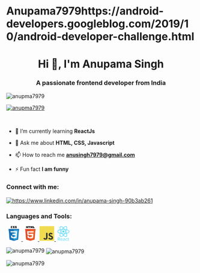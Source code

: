 # Anupama7979https://android-developers.googleblog.com/2019/10/android-developer-challenge.html
<h1 align="center">Hi 👋, I'm Anupama Singh</h1>
<h3 align="center">A passionate frontend developer from India</h3>


<p align="left"> <img src="https://komarev.com/ghpvc/?username=anupma7979&label=Profile%20views&color=0e75b6&style=flat" alt="anupma7979" /> </p>

<p align="left"> <a href="https://github.com/ryo-ma/github-profile-trophy"><img src="https://github-profile-trophy.vercel.app/?username=anupma7979" alt="anupma7979" /></a> </p>

<p align="left"> <a href="https://twitter.com/" target="blank"><img src="https://img.shields.io/twitter/follow/?logo=twitter&style=for-the-badge" alt="" /></a> </p>

- 🌱 I’m currently learning **ReactJs**

- 💬 Ask me about **HTML, CSS, Javascript**

- 📫 How to reach me **anusingh7979@gmail.com**

- ⚡ Fun fact **I am funny**

<h3 align="left">Connect with me:</h3>
<p align="left">
<a href="https://linkedin.com/in/https://www.linkedin.com/in/anupama-singh-90b3ab261" target="blank"><img align="center" src="https://raw.githubusercontent.com/rahuldkjain/github-profile-readme-generator/master/src/images/icons/Social/linked-in-alt.svg" alt="https://www.linkedin.com/in/anupama-singh-90b3ab261" height="30" width="40" /></a>
</p>

<h3 align="left">Languages and Tools:</h3>
<p align="left"> <a href="https://www.w3schools.com/css/" target="_blank" rel="noreferrer"> <img src="https://raw.githubusercontent.com/devicons/devicon/master/icons/css3/css3-original-wordmark.svg" alt="css3" width="40" height="40"/> </a> <a href="https://www.w3.org/html/" target="_blank" rel="noreferrer"> <img src="https://raw.githubusercontent.com/devicons/devicon/master/icons/html5/html5-original-wordmark.svg" alt="html5" width="40" height="40"/> </a> <a href="https://developer.mozilla.org/en-US/docs/Web/JavaScript" target="_blank" rel="noreferrer"> <img src="https://raw.githubusercontent.com/devicons/devicon/master/icons/javascript/javascript-original.svg" alt="javascript" width="40" height="40"/> </a> <a href="https://reactjs.org/" target="_blank" rel="noreferrer"> <img src="https://raw.githubusercontent.com/devicons/devicon/master/icons/react/react-original-wordmark.svg" alt="react" width="40" height="40"/> </a> </p>

<p><img align="left" src="https://github-readme-stats.vercel.app/api/top-langs?username=anupma7979&show_icons=true&locale=en&layout=compact" alt="anupma7979" /></p>

<p>&nbsp;<img align="center" src="https://github-readme-stats.vercel.app/api?username=anupma7979&show_icons=true&locale=en" alt="anupma7979" /></p>

<p><img align="center" src="https://github-readme-streak-stats.herokuapp.com/?user=anupma7979&" alt="anupma7979" /></p>
